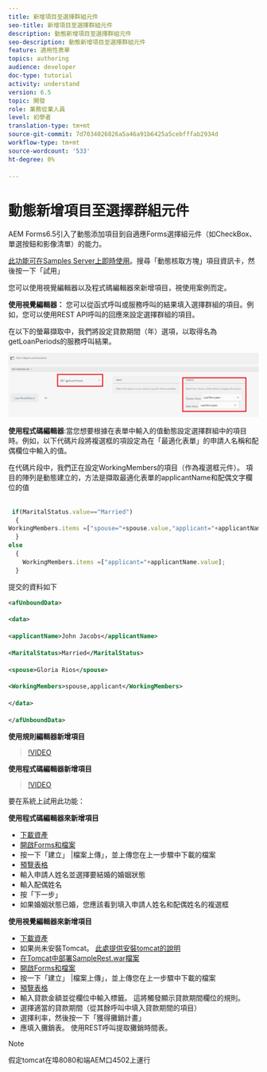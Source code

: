 ```yaml
---
title: 新增項目至選擇群組元件
seo-title: 新增項目至選擇群組元件
description: 動態新增項目至選擇群組元件
seo-description: 動態新增項目至選擇群組元件
feature: 適用性表單
topics: authoring
audience: developer
doc-type: tutorial
activity: understand
version: 6.5
topic: 開發
role: 業務從業人員
level: 初學者
translation-type: tm+mt
source-git-commit: 7d7034026826a5a46a91b6425a5cebfffab2934d
workflow-type: tm+mt
source-wordcount: '533'
ht-degree: 0%

---
```




# 動態新增項目至選擇群組元件

AEM Forms6.5引入了動態添加項目到自適應Forms選擇組元件（如CheckBox、單選按鈕和影像清單）的能力。

[此功能可在Samples Server上即時使用](https://forms.enablementadobe.com/content/samples/samples.html?query=0)。搜尋「動態核取方塊」項目資訊卡，然後按一下「試用」


您可以使用視覺編輯器以及程式碼編輯器來新增項目，視使用案例而定。

**使用視覺編輯器：** 您可以從函式呼叫或服務呼叫的結果填入選擇群組的項目。例如，您可以使用REST API呼叫的回應來設定選擇群組的項目。

在以下的螢幕擷取中，我們將設定貸款期間（年）選項，以取得名為getLoanPeriods的服務呼叫結果。

![規則編輯器](assets/ruleeditor.png)

**使用程式碼編輯器**:當您想要根據在表單中輸入的值動態設定選擇群組中的項目時。例如，以下代碼片段將複選框的項設定為在「最適化表單」的申請人名稱和配偶欄位中輸入的值。

在代碼片段中，我們正在設定WorkingMembers的項目（作為複選框元件）。 項目的陣列是動態建立的，方法是擷取最適化表單的applicantName和配偶文字欄位的值

```javascript
 
 if(MaritalStatus.value=="Married")
  {
WorkingMembers.items =["spouse="+spouse.value,"applicant="+applicantName.value];
  }
else
  {
    WorkingMembers.items =["applicant="+applicantName.value];
  }
```

提交的資料如下

```xml
<afUnboundData>

<data>

<applicantName>John Jacobs</applicantName>

<MaritalStatus>Married</MaritalStatus>

<spouse>Gloria Rios</spouse>

<WorkingMembers>spouse,applicant</WorkingMembers>

</data>

</afUnboundData>
```

**使用規則編輯器新增項目**

>[!VIDEO](https://video.tv.adobe.com/v/26847?quality=12&learn=on)

**使用程式碼編輯器新增項目**

>[!VIDEO](https://video.tv.adobe.com/v/26848?quality=12&learn=on)

要在系統上試用此功能：

**使用程式碼編輯器來新增項目**

* [下載資產](assets/usingthecodeeditor.zip)
* [開啟Forms和檔案](http://localhost:4502/aem/forms.html/content/dam/formsanddocuments)
* 按一下「建立」 |檔案上傳」，並上傳您在上一步驟中下載的檔案
* [預覽表格](http://localhost:4502/content/dam/formsanddocuments/simpleform/jcr:content?wcmmode=disabled)
* 輸入申請人姓名並選擇要結婚的婚姻狀態
* 輸入配偶姓名
* 按「下一步」
* 如果婚姻狀態已婚，您應該看到填入申請人姓名和配偶姓名的複選框

**使用視覺編輯器來新增項目**

* [下載資產](assets/usingthevisualeditor.zip)
* 如果尚未安裝Tomcat。 [此處提供安裝tomcat的說明](https://docs.adobe.com/content/help/en/experience-manager-learn/forms/ic-print-channel-tutorial/introduction.html)
* [在Tomcat中部署SampleRest.war檔案](https://forms.enablementadobe.com/content/DemoServerBundles/SampleRest.war)
* [開啟Forms和檔案](http://localhost:4502/aem/forms.html/content/dam/formsanddocuments)
* 按一下「建立」 |檔案上傳」，並上傳您在上一步驟中下載的檔案
* [預覽表格](http://localhost:4502/content/dam/formsanddocuments/amortizationschedule/jcr:content?wcmmode=disabled)
* 輸入貸款金額並從欄位中輸入標籤。 這將觸發顯示貸款期間欄位的規則。
* 選擇適當的貸款期間（從其餘呼叫中填入貸款期間的項目）
* 選擇利率，然後按一下「獲得攤銷計畫」
* 應填入攤銷表。 使用REST呼叫提取攤銷時間表。

>[!NOTE]
> 假定tomcat在埠8080和端AEM口4502上運行
